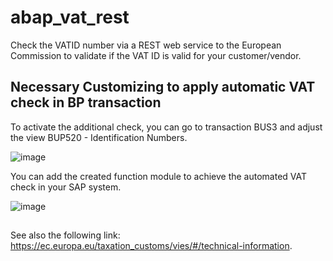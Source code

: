 # abap_vat_rest
Check the VATID number via a REST web service to the European Commission to validate if the VAT ID is valid for your customer/vendor.





## Necessary Customizing to apply automatic VAT check in BP transaction

To activate the additional check, you can go to transaction BUS3 and adjust the view BUP520 - Identification Numbers.

![image](https://github.com/user-attachments/assets/08f23200-08f3-41ff-88db-b8469ecf379d)

You can add the created function module to achieve the automated VAT check in your SAP system.

![image](https://github.com/user-attachments/assets/d137ed70-56b7-4c4b-90e2-825d4ca0537d)



##
<p>
See also the following link:
<a href="https://ec.europa.eu/taxation_customs/vies/#/technical-information">https://ec.europa.eu/taxation_customs/vies/#/technical-information</a>.
</p>
